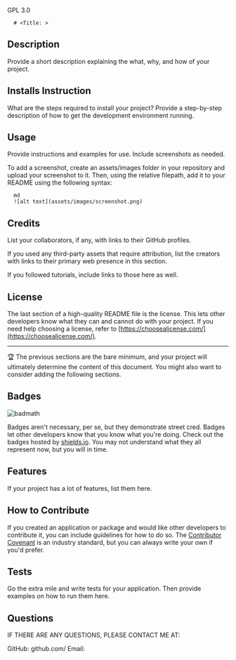 GPL 3.0
      
      # <Title: >

  ## Description
  
  Provide a short description explaining the what, why, and how of your project. 
  
  

  
  ## Installs Instruction
  
  What are the steps required to install your project? Provide a step-by-step description of how to get the development environment running.
  
  
  
  ## Usage
  
  Provide instructions and examples for use. Include screenshots as needed.
 
  
  
  To add a screenshot, create an assets/images folder in your repository and upload your screenshot to it. Then, using the relative filepath, add it to your README using the following syntax:
  
      md
      ![alt text](assets/images/screenshot.png)

  
  ## Credits
  
  List your collaborators, if any, with links to their GitHub profiles.
  
  If you used any third-party assets that require attribution, list the creators with links to their primary web presence in this section.
  
  If you followed tutorials, include links to those here as well.
  
  ## License
  
  The last section of a high-quality README file is the license. This lets other developers know what they can and cannot do with your project. If you need help choosing a license, refer to [https://choosealicense.com/](https://choosealicense.com/).
  
  ---
  
  🏆 The previous sections are the bare minimum, and your project will ultimately determine the content of this document. You might also want to consider adding the following sections.
  
  ## Badges
  
  ![badmath](https://img.shields.io/github/languages/top/lernantino/badmath)
  
  Badges aren't necessary, per se, but they demonstrate street cred. Badges let other developers know that you know what you're doing. Check out the badges hosted by [shields.io](https://shields.io/). You may not understand what they all represent now, but you will in time.
  
  ## Features
  
  If your project has a lot of features, list them here.
  
  ## How to Contribute
  
  If you created an application or package and would like other developers to contribute it, you can include guidelines for how to do so. The [Contributor Covenant](https://www.contributor-covenant.org/) is an industry standard, but you can always write your own if you'd prefer. 
 
  
  
  ## Tests
  
  Go the extra mile and write tests for your application. Then provide examples on how to run them here.

  
  
  ## Questions 

  IF THERE ARE ANY QUESTIONS, PLEASE CONTACT ME AT:

  GitHub: github.com/
  Email: 
 
  